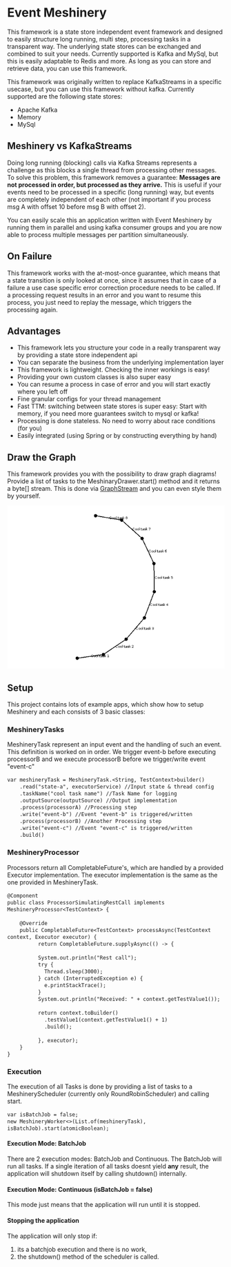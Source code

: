 # Event Meshinery

This framework is a state store independent event framework and designed to easily structure long running, multi step,
processing tasks in a transparent way. The underlying state stores can be exchanged and combined to suit your needs.
Currently supported is Kafka and MySql, but this is easily adaptable to Redis and more. As long as you can store and
retrieve data, you can use this framework.

This framework was originally written to replace KafkaStreams in a specific usecase, but you can use this framework
without kafka. Currently supported are the following state stores:

* Apache Kafka
* Memory
* MySql

## Meshinery vs KafkaStreams

Doing long running (blocking) calls via Kafka Streams represents a challenge as this blocks a single thread from
processing other messages. To solve this problem, this framework removes a guarantee:
**Messages are not processed in order, but processed as they arrive.**
This is useful if your events need to be processed in a specific (long running) way, but events are completely
independent of each other (not important if you process msg A with offset 10 before msg B with offset 2).

You can easily scale this an application written with Event Meshinery by running them in parallel and using kafka
consumer groups and you are now able to process multiple messages per partition simultaneously.

## On Failure

This framework works with the at-most-once guarantee, which means that a state transition is only looked at once, since
it assumes that in case of a failure a use case specific error correction procedure needs to be called. If a processing
request results in an error and you want to resume this process, you just need to replay the message, which triggers the
processing again.

## Advantages

* This framework lets you structure your code in a really transparent way by providing a state store independent api
* You can separate the business from the underlying implementation layer
* This framework is lightweight. Checking the inner workings is easy! 
* Providing your own custom classes is also super easy
* You can resume a process in case of error and you will start exactly where you left off
* Fine granular configs for your thread management
* Fast TTM: switching between state stores is super easy: Start with memory, if you need more guarantees switch to mysql or kafka!
* Processing is done stateless. No need to worry about race conditions (for you)
* Easily integrated (using Spring or by constructing everything by hand)

## Draw the Graph

This framework provides you with the possibility to draw graph diagrams! Provide a list of tasks to the
MeshinaryDrawer.start() method and it returns a byte[] stream. This is done
via  [GraphStream](https://graphstream-project.org/) and you can even style them by yourself.

![example-graph](example-graph.png)

## Setup

This project contains lots of example apps, which show how to setup Meshinery and each consists of 3 basic classes:

### MeshineryTasks

MeshineryTask represent an input event and the handling of such an event. This definition is worked on in order. We
trigger event-b before executing processorB and we execute processorB before we trigger/write event "event-c"

    var meshineryTask = MeshineryTask.<String, TestContext>builder()
        .read("state-a", executorService) //Input state & thread config
        .taskName("cool task name") //Task Name for logging
        .outputSource(outputSource) //Output implementation 
        .process(processorA) //Processing step
        .write("event-b") //Event "event-b" is triggered/written
        .process(processorB) //Another Processing step
        .write("event-c") //Event "event-c" is triggered/written
        .build()

### MeshineryProcessor

Processors return all CompletableFuture's, which are handled by a provided Executor implementation. The executor
implementation is the same as the one provided in MeshineryTask.

    @Component
    public class ProcessorSimulatingRestCall implements MeshineryProcessor<TestContext> {

        @Override
        public CompletableFuture<TestContext> processAsync(TestContext context, Executor executor) {
              return CompletableFuture.supplyAsync(() -> {
        
              System.out.println("Rest call");
              try {
                Thread.sleep(3000);
              } catch (InterruptedException e) {
                e.printStackTrace();
              }
              System.out.println("Received: " + context.getTestValue1());
        
              return context.toBuilder()
                .testValue1(context.getTestValue1() + 1)
                .build();
        
              }, executor);
        }
    }

### Execution

The execution of all Tasks is done by providing a list of tasks to a MeshineryScheduler (currently only
RoundRobinScheduler) and calling start.

    var isBatchJob = false;
    new MeshineryWorker<>(List.of(meshineryTask), isBatchJob).start(atomicBoolean);

#### Execution Mode: BatchJob

There are 2 execution modes: BatchJob and Continuous. The BatchJob will run all tasks. If a single iteration of all
tasks doesnt yield **any** result, the application will shutdown itself by calling shutdown() internally.

#### Execution Mode: Continuous (isBatchJob = false)

This mode just means that the application will run until it is stopped.

#### Stopping the application

The application will only stop if:

1. its a batchjob execution and there is no work, 
2. the shutdown() method of the scheduler is called. 